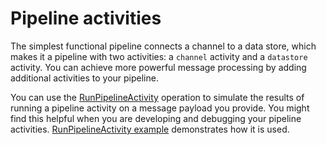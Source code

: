 # Pipeline activities<a name="pipeline-activities"></a>

The simplest functional pipeline connects a channel to a data store, which makes it a pipeline with two activities: a `channel` activity and a `datastore` activity\. You can achieve more powerful message processing by adding additional activities to your pipeline\. 

You can use the [RunPipelineActivity](https://docs.aws.amazon.com/iotanalytics/latest/APIReference/API_RunPipelineActivity.html) operation to simulate the results of running a pipeline activity on a message payload you provide\. You might find this helpful when you are developing and debugging your pipeline activities\. [RunPipelineActivity example](run-pipeline-activity.md) demonstrates how it is used\.